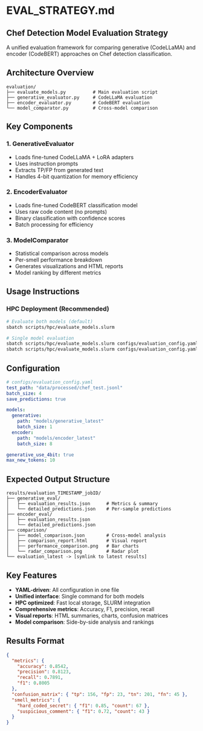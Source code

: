 # EVAL_STRATEGY.md

## Chef Detection Model Evaluation Strategy

A unified evaluation framework for comparing generative (CodeLLaMA) and encoder (CodeBERT) approaches on Chef detection classification.

## Architecture Overview

```
evaluation/
├── evaluate_models.py          # Main evaluation script
├── generative_evaluator.py     # CodeLLaMA evaluation
├── encoder_evaluator.py        # CodeBERT evaluation
└── model_comparator.py         # Cross-model comparison
```

## Key Components

### 1. GenerativeEvaluator

- Loads fine-tuned CodeLLaMA + LoRA adapters
- Uses instruction prompts
- Extracts TP/FP from generated text
- Handles 4-bit quantization for memory efficiency

### 2. EncoderEvaluator

- Loads fine-tuned CodeBERT classification model
- Uses raw code content (no prompts)
- Binary classification with confidence scores
- Batch processing for efficiency

### 3. ModelComparator

- Statistical comparison across models
- Per-smell performance breakdown
- Generates visualizations and HTML reports
- Model ranking by different metrics

## Usage Instructions

### HPC Deployment (Recommended)

```bash
# Evaluate both models (default)
sbatch scripts/hpc/evaluate_models.slurm

# Single model evaluation
sbatch scripts/hpc/evaluate_models.slurm configs/evaluation_config.yaml generative
sbatch scripts/hpc/evaluate_models.slurm configs/evaluation_config.yaml encoder
```

## Configuration

```yaml
# configs/evaluation_config.yaml
test_path: "data/processed/chef_test.jsonl"
batch_size: 4
save_predictions: true

models:
  generative:
    path: "models/generative_latest"
    batch_size: 1
  encoder:
    path: "models/encoder_latest"
    batch_size: 8

generative_use_4bit: true
max_new_tokens: 10
```

## Expected Output Structure

```
results/evaluation_TIMESTAMP_jobID/
├── generative_eval/
│   ├── evaluation_results.json      # Metrics & summary
│   └── detailed_predictions.json    # Per-sample predictions
├── encoder_eval/
│   ├── evaluation_results.json
│   └── detailed_predictions.json
├── comparison/
│   ├── model_comparison.json        # Cross-model analysis
│   ├── comparison_report.html       # Visual report
│   ├── performance_comparison.png   # Bar charts
│   └── radar_comparison.png         # Radar plot
└── evaluation_latest -> [symlink to latest results]
```

## Key Features

- **YAML-driven**: All configuration in one file
- **Unified interface**: Single command for both models
- **HPC optimized**: Fast local storage, SLURM integration
- **Comprehensive metrics**: Accuracy, F1, precision, recall
- **Visual reports**: HTML summaries, charts, confusion matrices
- **Model comparison**: Side-by-side analysis and rankings

## Results Format

```json
{
  "metrics": {
    "accuracy": 0.8542,
    "precision": 0.8123,
    "recall": 0.7891,
    "f1": 0.8005
  },
  "confusion_matrix": { "tp": 156, "fp": 23, "tn": 201, "fn": 45 },
  "smell_metrics": {
    "hard_coded_secret": { "f1": 0.85, "count": 67 },
    "suspicious_comment": { "f1": 0.72, "count": 43 }
  }
}
```
